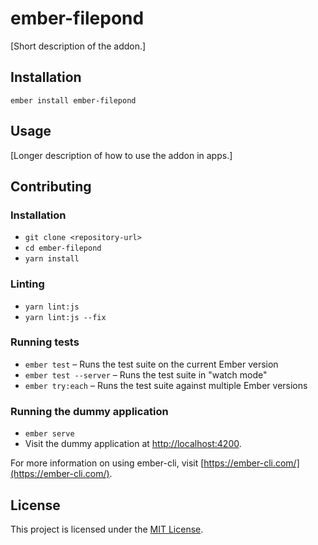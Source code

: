 ember-filepond
==============================================================================

[Short description of the addon.]

Installation
------------------------------------------------------------------------------

```
ember install ember-filepond
```


Usage
------------------------------------------------------------------------------

[Longer description of how to use the addon in apps.]


Contributing
------------------------------------------------------------------------------

### Installation

* `git clone <repository-url>`
* `cd ember-filepond`
* `yarn install`

### Linting

* `yarn lint:js`
* `yarn lint:js --fix`

### Running tests

* `ember test` – Runs the test suite on the current Ember version
* `ember test --server` – Runs the test suite in "watch mode"
* `ember try:each` – Runs the test suite against multiple Ember versions

### Running the dummy application

* `ember serve`
* Visit the dummy application at [http://localhost:4200](http://localhost:4200).

For more information on using ember-cli, visit [https://ember-cli.com/](https://ember-cli.com/).

License
------------------------------------------------------------------------------

This project is licensed under the [MIT License](LICENSE.md).
